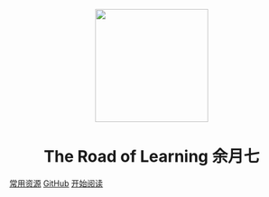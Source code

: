 <p align="center">
<img src="https://img.imgdb.cn/item/604c411b5aedab222c2a68f4.jpg" width="200" height="200"/>
</p>
<h1 align="center">The Road of Learning 余月七</h1>

[常用资源](https://www.yuque.com/yuyueq/resource)
[GitHub](https://github.com/yuyueq/simpl_read)
[开始阅读](#simple_read)



